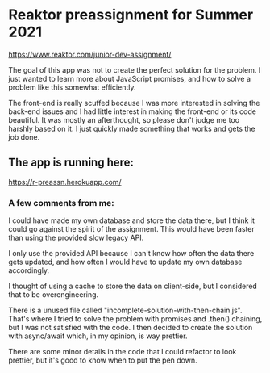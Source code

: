 # Reaktor preassignment for Summer 2021

https://www.reaktor.com/junior-dev-assignment/

The goal of this app was not to create the perfect solution for the problem. I just wanted to learn more about JavaScript promises, and how to solve a problem like this somewhat efficiently.

The front-end is really scuffed because I was more interested in solving the back-end issues and I had little interest in making the front-end or its code beautiful. It was mostly an afterthought, so please don't judge me too harshly based on it. I just quickly made something that works and gets the job done.

## The app is running here:

https://r-preassn.herokuapp.com/


### A few comments from me:
I could have made my own database and store the data there, but I think it could go against the spirit of the assignment. This would have been faster than using the provided slow legacy API.

I only use the provided API because I can't know how often the data there gets updated, and how often I would have to update my own database accordingly.

I thought of using a cache to store the data on client-side, but I considered that to be overengineering.

There is a unused file called "incomplete-solution-with-then-chain.js". That's where I tried to solve the problem with promises and .then() chaining, but I was not satisfied with the code. I then decided to create the solution with async/await which, in my opinion, is way prettier.

There are some minor details in the code that I could refactor to look prettier, but it's good to know when to put the pen down.